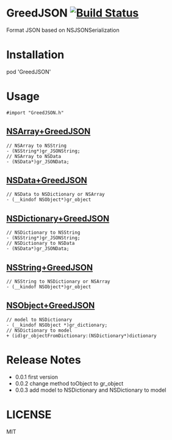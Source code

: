 # GreedJSON [![Build Status](https://travis-ci.org/greedlab/GreedJSON.svg?branch=master)](https://travis-ci.org/greedlab/GreedJSON)
Format JSON based on NSJSONSerialization
# Installation
pod 'GreedJSON'
# Usage
```objc
#import "GreedJSON.h"
```
## [NSArray+GreedJSON](https://github.com/greedlab/GreedJSON/blob/master/GreedJSON/NSArray%2BGreedJSON.h)
```objc
// NSArray to NSString
- (NSString*)gr_JSONString;
// NSArray to NSData
- (NSData*)gr_JSONData;
```
## [NSData+GreedJSON](https://github.com/greedlab/GreedJSON/blob/master/GreedJSON/NSData%2BGreedJSON.h)
```objc
// NSData to NSDictionary or NSArray
- (__kindof NSObject*)gr_object
```
## [NSDictionary+GreedJSON](https://github.com/greedlab/GreedJSON/blob/master/GreedJSON/NSDictionary%2BGreedJSON.h)
```objc
// NSDictionary to NSString
- (NSString*)gr_JSONString;
// NSDictionary to NSData
- (NSData*)gr_JSONData;
```
## [NSString+GreedJSON](https://github.com/greedlab/GreedJSON/blob/master/GreedJSON/NSString%2BGreedJSON.h)
```objc
// NSString to NSDictionary or NSArray
- (__kindof NSObject*)gr_object
```

## [NSObject+GreedJSON](https://github.com/greedlab/GreedJSON/blob/master/GreedJSON/NSObject%2BGreedJSON.h)
```objc
// model to NSDictionary
- (__kindof NSObject *)gr_dictionary;
// NSDictionary to model
+ (id)gr_objectFromDictionary:(NSDictionary*)dictionary
```

# Release Notes
* 0.0.1 first version
* 0.0.2 change method toObject to gr_object
* 0.0.3 add model to NSDictionary and NSDictionary to model

# LICENSE
MIT
